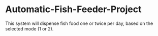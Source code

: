 # Automatic-Fish-Feeder-Project
This system will dispense fish food one or twice per day, based on the selected mode (1 or 2). 
